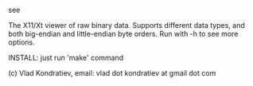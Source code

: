 
see

The X11/Xt viewer of raw binary data. Supports different data types, 
and both big-endian and little-endian byte orders. Run with -h to
see more options.

INSTALL: just run 'make' command

(c) Vlad Kondratiev, email: vlad dot kondratiev at gmail dot com
